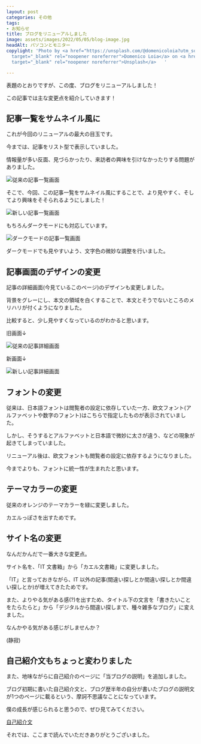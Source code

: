 ```yaml
---
layout: post
categories: その他
tags:
- お知らせ
title: ブログをリニューアルしました
image: assets/images/2022/05/05/blog-image.jpg
headAlt: パソコンとモニター
copylight: 'Photo by <a href="https://unsplash.com/@domenicoloia?utm_source=unsplash&utm_medium=referral&utm_content=creditCopyText"
  target="_blank" rel="noopener noreferrer">Domenico Loia</a> on <a href="https://unsplash.com/?utm_source=unsplash&utm_medium=referral&utm_content=creditCopyText"
  target="_blank" rel="noopener noreferrer">Unsplash</a>   '

---
```

表題のとおりですが、この度、ブログをリニューアルしました！

この記事では主な変更点を紹介していきます！

## 記事一覧をサムネイル風に

これが今回のリニューアルの最大の目玉です。

今までは、記事をリスト型で表示していました。

情報量が多い反面、見づらかったり、来訪者の興味を引けなかったりする問題がありました。

![従来の記事一覧画面](assets/images/2022/05/05/old-list.jpg)

そこで、今回、この記事一覧をサムネイル風にすることで、より見やすく、そしてより興味をそそられるようにしました！

![新しい記事一覧画面](assets/images/2022/05/05/new-list-1.jpg)

もちろんダークモードにも対応しています。

![ダークモードの記事一覧画面](assets/images/2022/05/05/new-dark-list.jpg)

ダークモードでも見やすいよう、文字色の微妙な調整を行いました。

## 記事画面のデザインの変更

記事の詳細画面(今見ているこのページ)のデザインも変更しました。

背景をグレーにし、本文の領域を白くすることで、本文とそうでないところのメリハリが付くようになりました。

比較すると、少し見やすくなっているのがわかると思います。

旧画面↓

![従来の記事詳細画面](assets/images/2022/05/05/old-post.jpg)

新画面↓

![新しい記事詳細画面](assets/images/2022/05/05/new-post.jpg)

## フォントの変更

従来は、日本語フォントは閲覧者の設定に依存していた一方、欧文フォント(アルファベットや数字のフォント)はこちらで指定したものが表示されていました。

しかし、そうするとアルファベットと日本語で微妙に太さが違う、などの現象が起きてしまっていました。

リニューアル後は、欧文フォントも閲覧者の設定に依存するようになりました。

今までよりも、フォントに統一性が生まれたと思います。

## テーマカラーの変更

従来のオレンジのテーマカラーを緑に変更しました。

カエルっぽさを出すためです。

## サイト名の変更

なんだかんだで一番大きな変更点。

サイト名を、「IT 文書箱」から「カエル文書箱」に変更しました。

「IT」と言っておきながら、IT 以外の記事(間違い探しとか間違い探しとか間違い探しとか)が増えてきたためです。

また、よりやる気がある感(?)を出すため、タイトル下の文言を「書きたいことをたらたらと」から「デジタルから間違い探しまで、種々雑多なブログ」に変えました。

なんかやる気がある感じがしませんか？

(静寂)

## 自己紹介文もちょっと変わりました

また、地味ながらに自己紹介のページに「当ブログの説明」を追加しました。

ブログ初期に書いた自己紹介文と、ブログ歴半年の自分が書いたブログの説明文が1つのページに載るという、摩訶不思議なことになっています。

僕の成長が感じられると思うので、ぜひ見てみてください。

[自己紹介文](/blog/about)

それでは、ここまで読んでいただきありがとうございました。